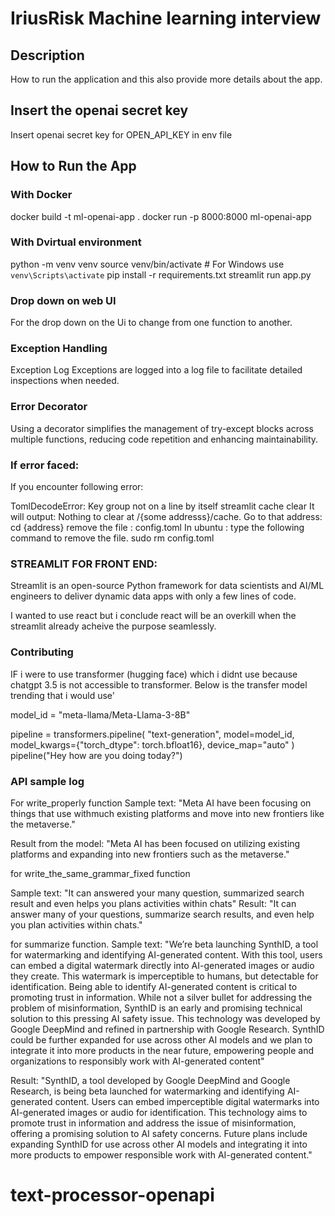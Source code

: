 # IriusRisk Machine learning interview

## Description
How to run the application and this also provide more details about the app.

## Insert the openai secret key 
Insert openai secret key for OPEN_API_KEY in env file


## How to Run the App

### With Docker

docker build -t ml-openai-app .
docker run -p 8000:8000 ml-openai-app

### With Dvirtual environment
python -m venv venv
source venv/bin/activate  # For Windows use `venv\Scripts\activate`
pip install -r requirements.txt
streamlit run app.py

### Drop down on web UI
For the drop down on the Ui to change from one function to another.


###  Exception Handling
Exception Log
Exceptions are logged into a log file to facilitate detailed inspections when needed.

### Error Decorator
Using a decorator simplifies the management of try-except blocks across multiple functions, reducing code repetition and enhancing maintainability.


### If error faced: 
If you encounter following error: 

TomlDecodeError: Key group not on a line by itself
streamlit cache clear
It will output: 
Nothing to clear at /{some addresss}/cache.
Go to that address: 
cd {address}
remove the file : config.toml
In ubuntu : type the following command to remove the file. 
sudo rm config.toml 



### STREAMLIT FOR FRONT END:
Streamlit is an open-source Python framework for data scientists and AI/ML engineers to deliver dynamic data apps with only a few lines of code. 

I wanted to use react but i conclude react will be an overkill when the streamlit already acheive the purpose seamlessly.

### Contributing
IF i were to use transformer (hugging face) which i didnt use because chatgpt 3.5 is not accessible to transformer. Below is the transfer model trending that i would use'
 

model_id = "meta-llama/Meta-Llama-3-8B"

pipeline = transformers.pipeline(
    "text-generation", model=model_id, model_kwargs={"torch_dtype": torch.bfloat16}, device_map="auto"
)
pipeline("Hey how are you doing today?")



<!-- API log -->
### API sample log
For write_properly function
Sample text: "Meta AI have been focusing on things that use withmuch existing platforms and move into new frontiers like the metaverse."

Result from the model: "Meta AI has been focused on utilizing existing platforms and expanding into new frontiers such as the metaverse."

for write_the_same_grammar_fixed function

Sample text: "It can answered your many question, summarized search result and even helps you plans activities within chats"
Result: "It can answer many of your questions, summarize search results, and even help you plan activities within chats."

for summarize function.
Sample text: "We’re beta launching SynthID, a tool for watermarking and identifying AI-generated content. With this tool, users can embed a digital watermark directly into AI-generated images or audio they create. This watermark is imperceptible to humans, but detectable for identification.
Being able to identify AI-generated content is critical to promoting trust in information. While not a silver bullet for addressing the problem of misinformation, SynthID is an early and promising technical solution to this pressing AI safety issue.
This technology was developed by Google DeepMind and refined in partnership with Google Research. SynthID could be further expanded for use across other AI models and we plan to integrate it into more products in the near future, empowering people and organizations to responsibly work with AI-generated content"

Result: "SynthID, a tool developed by Google DeepMind and Google Research, is being beta launched for watermarking and identifying AI-generated content. Users can embed imperceptible digital watermarks into AI-generated images or audio for identification. This technology aims to promote trust in information and address the issue of misinformation, offering a promising solution to AI safety concerns. Future plans include expanding SynthID for use across other AI models and integrating it into more products to empower responsible work with AI-generated content."

# text-processor-openapi
